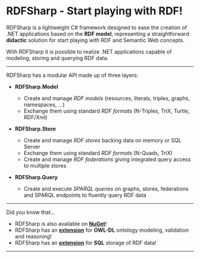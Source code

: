 # RDFSharp - Start playing with RDF!
RDFSharp is a lightweight C# framework designed to ease the creation of .NET applications based on the <b>RDF model</b>, representing a straightforward <b>didactic</b> solution for start playing with RDF and Semantic Web concepts. 

With RDFSharp it is possible to realize .NET applications capable of modeling, storing and querying RDF data.
<hr>
RDFSharp has a modular API made up of three layers: 

<ul>
    <li><b>RDFSharp.Model</b></li> 
    <ul>
        <li>Create and manage <i>RDF models</i> (resources, literals, triples, graphs, namespaces, ...)</li>
        <li>Exchange them using standard <i>RDF formats</i> (N-Triples, TriX, Turtle, RDF/Xml)</li>
    </ul>
</ul>
<ul>
    <li><b>RDFSharp.Store</b></li> 
    <ul>
        <li>Create and manage <i>RDF stores</i> backing data on memory or SQL Server</li>
        <li>Exchange them using standard <i>RDF formats</i> (N-Quads, TriX)</li>
        <li>Create and manage <i>RDF federations</i> giving integrated query access to multiple stores</li>
    </ul>
</ul>
<ul>
    <li><b>RDFSharp.Query</b></li> 
    <ul>
        <li>Create and execute <i>SPARQL queries</i> on graphs, stores, federations and SPARQL endpoints to fluently query RDF data</li>
    </ul>
</ul>
<hr>
Did you know that...
<ul>
    <li>RDFSharp is also available on <b><a href="http://www.nuget.org/packages?q=rdfsharp">NuGet</a></b>!</li> 
    <li>RDFSharp has an <b><a href="https://github.com/mdesalvo/RDFSharp.Semantics">extension</a></b> for <b>OWL-DL</b> ontology modeling, validation and reasoning!</li>  
    <li>RDFSharp has an <b><a href="https://github.com/mdesalvo/RDFSharp.Stores">extension</a></b> for <b>SQL</b> storage of RDF data!</li>
</ul>
<hr>

